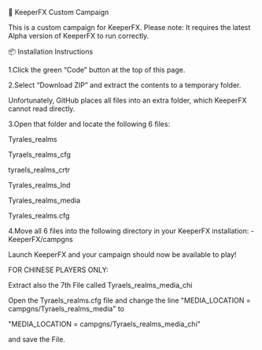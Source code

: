 🏰 KeeperFX Custom Campaign

This is a custom campaign for KeeperFX.
Please note: It requires the latest Alpha version of KeeperFX to run correctly.

📦 Installation Instructions

1.Click the green “Code” button at the top of this page.

2.Select “Download ZIP” and extract the contents to a temporary folder.

Unfortunately, GitHub places all files into an extra folder, which KeeperFX cannot read directly.

3.Open that folder and locate the following 6 files:

Tyrales_realms

Tyraels_realms_cfg

tyraels_realms_crtr

Tyrales_realms_lnd

Tyrales_realms_media

Tyrales_realms.cfg

4.Move all 6 files into the following directory in your KeeperFX installation:
-KeeperFX/campgns

Launch KeeperFX and your campaign should now be available to play!








FOR CHINESE PLAYERS ONLY:

Extract also the 7th File called Tyraels_realms_media_chi

Open the Tyraels_realms.cfg file and change the line "MEDIA_LOCATION = campgns/Tyraels_realms_media"      to     

"MEDIA_LOCATION = campgns/Tyraels_realms_media_chi"

and save the File.

